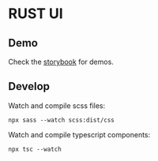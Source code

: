 # RUST UI

## Demo

Check the [storybook](https://epaezrubio.github.io/rust-ui/) for demos.

## Develop

Watch and compile scss files:

```
npx sass --watch scss:dist/css
```

Watch and compile typescript components:

```
npx tsc --watch
```
